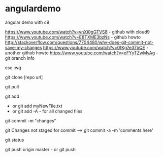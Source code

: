 # angulardemo
angular demo with c9

https://www.youtube.com/watch?v=vnXi0gGTVS8  - github with cloud9
https://www.youtube.com/watch?v=E8TXME3bzNs  - github howto
http://stackoverflow.com/questions/7704480/why-does-git-commit-not-save-my-changes
https://www.youtube.com/watch?v=0fKg7e37bQE  - another github howto
https://www.youtube.com/watch?v=oFYyTZwMyAg  - git branch info

esc :wq

git clone [repo url]

git pull

git add .    
   - or git add myNewFile.txt 
   - or git add -A   - for all changed files

git commit -m "changes"

git Changes not staged for commit
--> git commit -a -m 'comments here'

git status

git push origin master   - or git push


